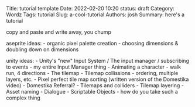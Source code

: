 Title: tutorial template
Date: 2022-02-20 10:20
status: draft
Category: Wordz
Tags: tutorial
Slug: a-cool-tutorial
Authors: josh
Summary: here's a tutorial

copy and paste and write away, you chump

aseprite ideas:
    - organic pixel palette creation
    - choosing dimensions & doubling down on dimensions

unity ideas:
    - Unity's "new" Input System / The input manager / subscribing to events - my entire Input Manager thing
    - Animating a character - walk run, 4 directions
    - The tilemap
    - Tilemap collissions - ordering, multiple layers, etc.
    - Pixel perfect tile map sorting (written version of the Domestika video) - Domestika Referral?
    - Tilemaps and colliders
    - Tilemap layering
    - Asset naming
    - Dialogue
    - Scriptable Objects - how do you take such a complex thing
